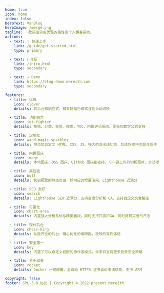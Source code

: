 ```yaml
---
home: true
icon: home
index: false
heroText: VanBlog
heroImage: /merge.png
tagline: 一款简洁实用优雅的高性能个人博客系统。
actions:
  - text: 💡 快速上手
    link: /guide/get-started.html
    type: primary

  - text: ℹ️ 介绍
    link: /intro.html
    type: secondary

  - text: ✈️ Demo
    link: https://blog-demo.mereith.com
    type: secondary

features:
  - title: 优雅
    icon: clover
    details: 前后台都响应式、都支持暗色模式且能自动切换

  - title: 功能强大
    icon: jet-fighter
    details: 草稿、分类、标签、搜索、TOC、内嵌评论系统、图标和数学公式支持

  - title: 定制化
    icon: wand-magic-sparkles
    details: 可添加自定义 HTML、CSS、JS，强大的流水线功能，后续将支持主题与插件

  - title: 内置图床
    icon: image
    details: 本地图床，OSS 图床，Github 图床都支持，可一键上传剪切板图片，自动添加水印，自动压缩图片

  - title: 高性能
    icon: bolt
    details: 快到极致的静态页面，秒响应的增量渲染，Lighthouse 近满分

  - title: SEO 友好
    icon: search
    details: Lighthouse SEO 近满分，支持百度分析和 GA，支持自定义文章路径

  - title: 可量化
    icon: chart-area
    details: 内置强大分析系统与精美看板，同时支持百度和GA，同时具有完善的日志

  - title: 现代后台
    icon: chess-king
    details: 功能齐全的后台，精心优化的编辑器，极致的写作体验

  - title: 安全第一
    icon: key
    details: 内置了可以自定义权限的协作者模式，未来将支持更多登录安全策略

  - title: 易于部署
    icon: rocket
    details: Docker 一键部署，全自动 HTTPS 证书自动申请续期，支持 ARM

copyright: false
footer: GPL-3.0 协议 | Copyright © 2022-present Mereith
---
```

